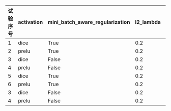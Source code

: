 
| 试验序号 | activation | mini_batch_aware_regularization | l2_lambda | use_softmax |eval_auc
| ------- | ------- | ------- | ------- | ------- |------- |
| 1 |dice |True|0.2|False|0.90204114
| 2 |prelu |True|0.2|False|0.9070767
| 3 |dice |False|0.2|False|0.9115021
| 4 |prelu |False|0.2|False|0.91133076
| 5 |dice |True|0.2|True|0.90439874
| 6 |prelu |True|0.2|True|0.9038621
| 3 |dice |False|0.2|True|0.9116896
| 4 |prelu |False|0.2|True|0.9108566
